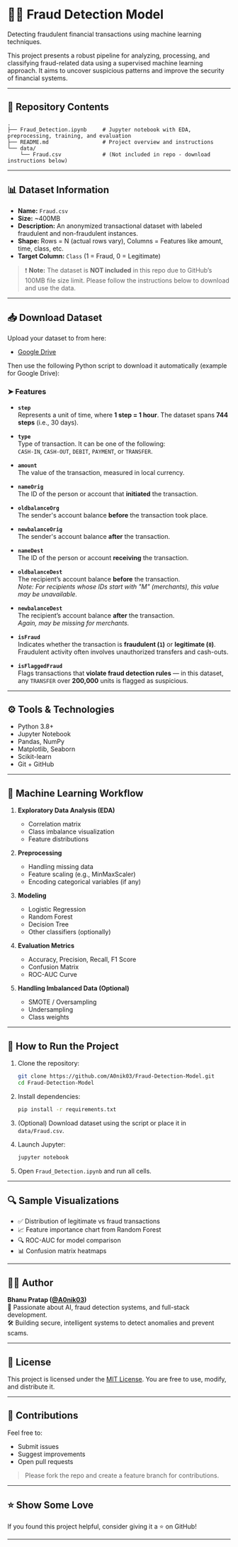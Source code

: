 
# 🕵️‍♂️ Fraud Detection Model

Detecting fraudulent financial transactions using machine learning techniques.

This project presents a robust pipeline for analyzing, processing, and classifying fraud-related data using a supervised machine learning approach. It aims to uncover suspicious patterns and improve the security of financial systems.

---

## 📂 Repository Contents

```
.
├── Fraud_Detection.ipynb     # Jupyter notebook with EDA, preprocessing, training, and evaluation
├── README.md                 # Project overview and instructions
└── data/
    └── Fraud.csv             # (Not included in repo - download instructions below)
```

---

## 📊 Dataset Information

- **Name:** `Fraud.csv`
- **Size:** ~400MB
- **Description:** An anonymized transactional dataset with labeled fraudulent and non-fraudulent instances.
- **Shape:** Rows = N (actual rows vary), Columns = Features like amount, time, class, etc.
- **Target Column:** `Class` (1 = Fraud, 0 = Legitimate)

> ❗ **Note:** The dataset is **NOT included** in this repo due to GitHub’s 100MB file size limit. Please follow the instructions below to download and use the data.

---

## 📥 Download Dataset

Upload your dataset to from here:
- [Google Drive](https://drive.google.com/drive/folders/11TNTzTc9VmTLkgTp5ClMFkEfCPXAaA_V?usp=sharing)

Then use the following Python script to download it automatically (example for Google Drive):

### ➤ Features

- **`step`**  
  Represents a unit of time, where **1 step = 1 hour**. The dataset spans **744 steps** (i.e., 30 days).

- **`type`**  
  Type of transaction. It can be one of the following:  
  `CASH-IN`, `CASH-OUT`, `DEBIT`, `PAYMENT`, or `TRANSFER`.

- **`amount`**  
  The value of the transaction, measured in local currency.

- **`nameOrig`**  
  The ID of the person or account that **initiated** the transaction.

- **`oldbalanceOrg`**  
  The sender's account balance **before** the transaction took place.

- **`newbalanceOrig`**  
  The sender's account balance **after** the transaction.

- **`nameDest`**  
  The ID of the person or account **receiving** the transaction.

- **`oldbalanceDest`**  
  The recipient’s account balance **before** the transaction.  
  *Note: For recipients whose IDs start with "M" (merchants), this value may be unavailable.*

- **`newbalanceDest`**  
  The recipient’s account balance **after** the transaction.  
  *Again, may be missing for merchants.*

- **`isFraud`**  
  Indicates whether the transaction is **fraudulent (`1`)** or **legitimate (`0`)**. Fraudulent activity often involves unauthorized transfers and cash-outs.

- **`isFlaggedFraud`**  
  Flags transactions that **violate fraud detection rules** — in this dataset, any `TRANSFER` over **200,000** units is flagged as suspicious.
---

## ⚙️ Tools & Technologies

- Python 3.8+
- Jupyter Notebook
- Pandas, NumPy
- Matplotlib, Seaborn
- Scikit-learn
- Git + GitHub

---

## 🧠 Machine Learning Workflow

1. **Exploratory Data Analysis (EDA)**  
   - Correlation matrix  
   - Class imbalance visualization  
   - Feature distributions

2. **Preprocessing**  
   - Handling missing data  
   - Feature scaling (e.g., MinMaxScaler)  
   - Encoding categorical variables (if any)

3. **Modeling**  
   - Logistic Regression  
   - Random Forest  
   - Decision Tree  
   - Other classifiers (optionally)

4. **Evaluation Metrics**  
   - Accuracy, Precision, Recall, F1 Score  
   - Confusion Matrix  
   - ROC-AUC Curve

5. **Handling Imbalanced Data (Optional)**  
   - SMOTE / Oversampling  
   - Undersampling  
   - Class weights

---

## 🚀 How to Run the Project

1. Clone the repository:
   ```bash
   git clone https://github.com/A0nik03/Fraud-Detection-Model.git
   cd Fraud-Detection-Model
   ```

2. Install dependencies:
   ```bash
   pip install -r requirements.txt
   ```

3. (Optional) Download dataset using the script or place it in `data/Fraud.csv`.

4. Launch Jupyter:
   ```bash
   jupyter notebook
   ```

5. Open `Fraud_Detection.ipynb` and run all cells.

---

## 🔍 Sample Visualizations

- ✅ Distribution of legitimate vs fraud transactions  
- 📈 Feature importance chart from Random Forest  
- 🔍 ROC-AUC for model comparison  
- 📊 Confusion matrix heatmaps
---

## 🧑‍💻 Author

**Bhanu Pratap ([@A0nik03](https://github.com/A0nik03))**  
💼 Passionate about AI, fraud detection systems, and full-stack development.  
🛠️ Building secure, intelligent systems to detect anomalies and prevent scams.

---

## 🪪 License

This project is licensed under the [MIT License](LICENSE). You are free to use, modify, and distribute it.

---

## 🙌 Contributions

Feel free to:
- Submit issues
- Suggest improvements
- Open pull requests

> Please fork the repo and create a feature branch for contributions.

---

## ⭐ Show Some Love

If you found this project helpful, consider giving it a ⭐ on GitHub!

---
